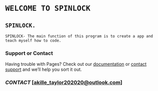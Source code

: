 # `WELCOME TO SPINLOCK `

## `SPINLOCK.`
`SPINLOCK- The main function of this program is to create a app and teach myself how to code.`



### Support or Contact

Having trouble with Pages? Check out our [documentation](https://help.github.com/categories/github-pages-basics/) or [contact support](https://github.com/contact) and we’ll help you sort it out.

### _**CONTACT**_ [akille_taylor202020@outlook.com]
